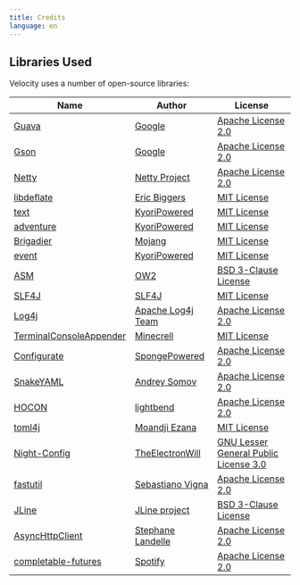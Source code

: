 ```yaml
---
title: Credits
language: en
---
```


## Libraries Used

Velocity uses a number of open-source libraries:

| Name | Author | License |
|------|--------|---------|
| [Guava](https://github.com/google/guava)                               | [Google](https://github.com/google)                     | [Apache License 2.0](https://github.com/google/guava/blob/master/COPYING) |
| [Gson](https://github.com/google/gson)                                 | [Google](https://github.com/google)                     | [Apache License 2.0](https://github.com/google/gson/blob/master/LICENSE) |
| [Netty](https://github.com/netty/netty)                                | [Netty Project](https://netty.io)                       | [Apache License 2.0](https://github.com/netty/netty/blob/4.1/LICENSE.txt) |
| [libdeflate](https://github.com/ebiggers/libdeflate)                   | [Eric Biggers](https://github.com/ebiggers)             | [MIT License](https://github.com/ebiggers/libdeflate/blob/master/COPYING) |
| [text](https://github.com/KyoriPowered/text)                           | [KyoriPowered](https://github.com/KyoriPowered)         | [MIT License](https://github.com/KyoriPowered/text/blob/master/license.txt) |
| [adventure](https://github.com/KyoriPowered/text)                      | [KyoriPowered](https://github.com/KyoriPowered)         | [MIT License](https://github.com/KyoriPowered/adventure/blob/master/license.txt) |
| [Brigadier](https://github.com/Mojang/brigadier)                       | [Mojang](https://www.minecraft.net)                     | [MIT License](https://github.com/Mojang/brigadier/blob/master/LICENSE) |
| [event](https://github.com/KyoriPowered/event)                         | [KyoriPowered](https://github.com/KyoriPowered)         | [MIT License](https://github.com/KyoriPowered/event/blob/master/license.txt) |
| [ASM](http://asm.ow2.org/)                                             | [OW2](https://www.ow2.org/)                             | [BSD 3-Clause License](http://asm.ow2.io/license.html) |
| [SLF4J](https://github.com/qos-ch/slf4j)                               | [SLF4J](https://www.slf4j.org/)                         | [MIT License](https://github.com/qos-ch/slf4j/blob/master/LICENSE.txt) |
| [Log4j](https://logging.apache.org/log4j/2.x/)                         | [Apache Log4j Team](https://logging.apache.org/log4j/2.x/team-list.html) | [Apache License 2.0](https://logging.apache.org/log4j/2.x/license.html)
| [TerminalConsoleAppender](https://github.com/Minecrell/TerminalConsoleAppender) | [Minecrell](https://github.com/Minecrell)      | [MIT License](https://github.com/Minecrell/TerminalConsoleAppender/blob/master/LICENSE) |
| [Configurate](https://github.com/SpongePowered/configurate)            | [SpongePowered](https://github.com/SpongePowered)       | [Apache License 2.0](https://github.com/SpongePowered/configurate/blob/master/LICENSE) |
| [SnakeYAML](https://bitbucket.org/asomov/snakeyaml)                    | [Andrey Somov](https://bitbucket.org/asomov)            | [Apache License 2.0](https://bitbucket.org/asomov/snakeyaml/src/default/LICENSE.txt) |
| [HOCON](https://github.com/lightbend/config)                           | [lightbend](https://github.com/lightbend)               | [Apache License 2.0](https://github.com/lightbend/config/blob/master/LICENSE-2.0.txt) |
| [toml4j](https://github.com/mwanji/toml4j)                             | [Moandji Ezana](https://github.com/mwanji)              | [MIT License](https://github.com/mwanji/toml4j/blob/master/LICENSE) |
| [Night-Config](https://github.com/TheElectronWill/night-config)        | [TheElectronWill](https://github.com/TheElectronWill)   | [GNU Lesser General Public License 3.0](https://github.com/TheElectronWill/night-config/blob/master/LICENSE) |
| [fastutil](http://fastutil.di.unimi.it/)                               | [Sebastiano Vigna](http://vigna.di.unimi.it/)           | [Apache License 2.0](https://github.com/vigna/fastutil/blob/master/LICENSE-2.0) |
| [JLine](https://github.com/jline/jline3/blob/master/LICENSE.txt)       | [JLine project](https://github.com/jline/jline3)        | [BSD 3-Clause License](https://github.com/jline/jline3/blob/master/LICENSE.txt) |
| [AsyncHttpClient](https://github.com/AsyncHttpClient/async-http-client) | [Stephane Landelle](https://github.com/slandelle)      | [Apache License 2.0](https://github.com/AsyncHttpClient/async-http-client/blob/master/LICENSE.txt) |
| [completable-futures](https://github.com/spotify/completable-futures)  | [Spotify](https://github.com/spotify)                   | [Apache License 2.0](https://github.com/spotify/completable-futures/blob/master/LICENSE) |